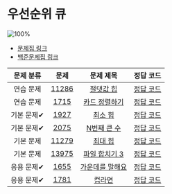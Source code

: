 # 우선순위 큐

![100%](https://progress-bar.xyz/8/?scale=8&title=progress&width=500&color=babaca&suffix=/8)

- [문제집 링크](../workbook.md)
- [백준문제집 링크](https://www.acmicpc.net/workbook/view/9502)

| 문제 분류 | 문제 | 문제 제목 | 정답 코드 |
| :--: | :--: | :--: | :--: |
| 연습 문제 | [11286](../0x17-priority-queue/1_11286/README.md) | [절댓값 힙](https://www.acmicpc.net/problem/11286) | [정답 코드](../0x17-priority-queue/solutions/11286.cpp) |
| 연습 문제 | [1715](../0x17-priority-queue/2_1715/README.md) | [카드 정렬하기](https://www.acmicpc.net/problem/1715) | [정답 코드](../0x17-priority-queue/solutions/1715.cpp) |
| 기본 문제✔ | [1927](../0x17-priority-queue/3_1927/README.md) | [최소 힙](https://www.acmicpc.net/problem/1927) | [정답 코드](../0x17-priority-queue/solutions/1927.cpp) |
| 기본 문제✔ | [2075](../0x17-priority-queue/4_2075/README.md) | [N번째 큰 수](https://www.acmicpc.net/problem/2075) | [정답 코드](../0x17-priority-queue/solutions/2075.cpp) |
| 기본 문제 | [11279](../0x17-priority-queue/7_11279/README.md) | [최대 힙](https://www.acmicpc.net/problem/11279) | [정답 코드](../0x17-priority-queue/solutions/11279.cpp) |
| 기본 문제 | [13975](../0x17-priority-queue/8_13975/README.md) | [파일 합치기 3](https://www.acmicpc.net/problem/13975) | [정답 코드](../0x17-priority-queue/solutions/13975.cpp) |
| 응용 문제✔ | [1655](../0x17-priority-queue/5_1655/README.md) | [가운데를 말해요](https://www.acmicpc.net/problem/1655) | [정답 코드](../0x17-priority-queue/solutions/1655.cpp) |
| 응용 문제✔ | [1781](../0x17-priority-queue/6_1781/README.md) | [컵라면](https://www.acmicpc.net/problem/1781) | [정답 코드](../0x17-priority-queue/solutions/1781.cpp) |
